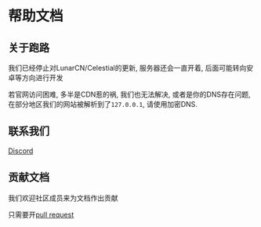 # 帮助文档

## 关于跑路

我们已经停止对LunarCN/Celestial的更新, 服务器还会一直开着, 后面可能转向安卓等方向进行开发

若官网访问困难, 多半是CDN惹的祸, 我们也无法解决, 或者是你的DNS存在问题, 在部分地区我们的网站被解析到了`127.0.0.1`,
请使用加密DNS.

## 联系我们

[Discord](https://discord.lunarclient.top)

## 贡献文档

我们欢迎社区成员来为文档作出贡献

只需要开[pull request](https://github.com/CubeWhyMC/docs/pulls)
